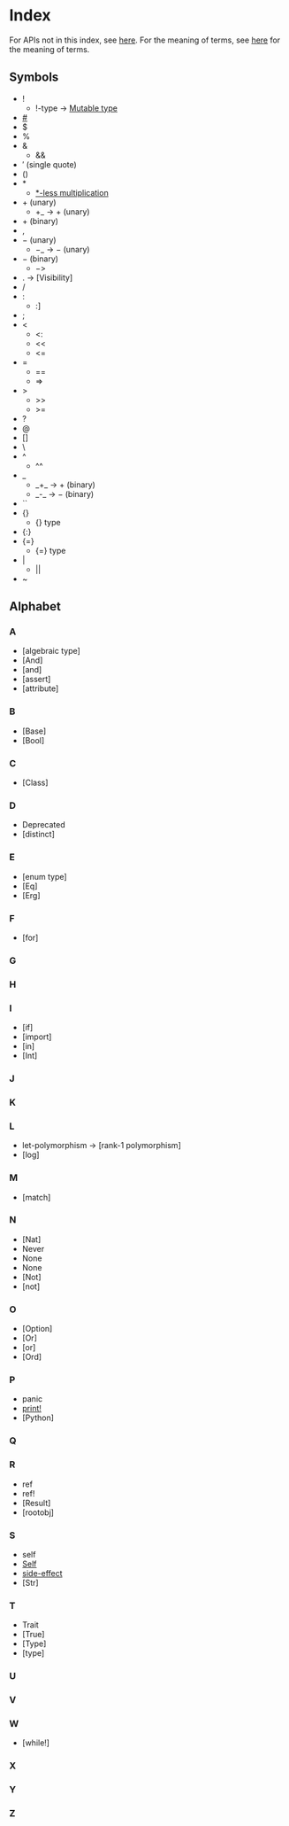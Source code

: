 # Index

For APIs not in this index, see [here](./API/index.md).
For the meaning of terms, see [here](./dev_guide/terms.md) for the meaning of terms.

## Symbols

* !
  * !-type → [Mutable type](./type/mut.md)
* [&#35;](./00_basic.md/#comment)
* $
* %
* &
  * &&
* &prime; (single quote)
* &lpar;&rpar;
* &ast;
  * [*-less multiplication](./01_literal.md/#less-multiplication)
* &plus; (unary)
  * &plus;_ → &plus; (unary)
* &plus; (binary)
* ,
* &minus; (unary)
  * &minus;_ → &minus; (unary)
* &minus; (binary)
  * &minus;>
* . → [Visibility]
* /
* :
  * :]
* ;
* &lt;
  * &lt;:
  * &lt;&lt;
  * &lt;=
* =
  * ==
  * =>
* &gt;
  * &gt;&gt;
  * &gt;=
* ?
* @
* []
* \
* ^
  * ^^
* _
  * &#95;+&#95; → &plus; (binary)
  * &#95;-&#95; → &minus; (binary)
* ``
* {}
  * {} type
* {:}
* {=}
  * {=} type
* |
  * ||
* ~

## Alphabet

### A

* [algebraic&nbsp;type]
* [And]
* [and]
* [assert]
* [attribute]

### B

* [Base]
* [Bool]

### C

* [Class]

### D

* Deprecated
* [distinct]

### E

* [enum&nbsp;type]
* [Eq]
* [Erg]

### F

* [for]

### G

### H

### I

* [if]
* [import]
* [in]
* [Int]

### J

### K

### L

* let-polymorphism → [rank-1 polymorphism]
* [log]

### M

* [match]

### N

* [Nat]
* Never
* None
* None
* [Not]
* [not]

### O

* [Option]
* [Or]
* [or]
* [Ord]

### P

* panic
* [print!](./../API/procs.md#print)
* [Python]

### Q

### R

* ref
* ref!
* [Result]
* [rootobj]

### S

* self
* [Self](./type/special.md)
* [side-effect](./07_side_effect.md)
* [Str]

### T

* Trait
* [True]
* [Type]
* [type]

### U

### V

### W

* [while!]

### X

### Y

### Z
